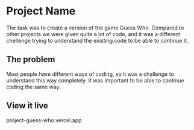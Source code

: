 # Project Name

The task was to create a version of the game Guess Who. Compared to other projects we were given quite a lot of code, and it was a different chellenge trying to understand the existing code to be able to continue it.

## The problem

Most people have different ways of coding, so it was a challenge to understand this way completely. It was important to be able to continue coding the same way.

## View it live

project-guess-who.vercel.app
